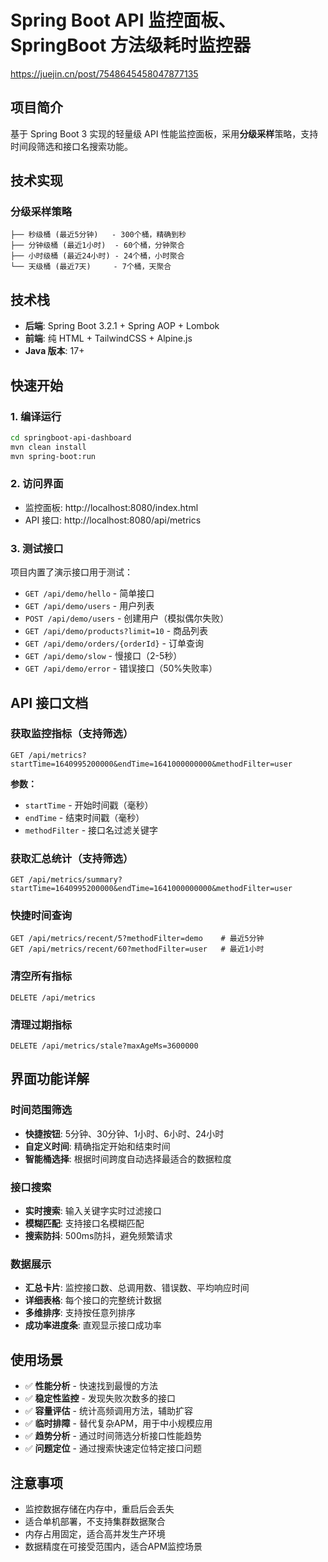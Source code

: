# Spring Boot API 监控面板、SpringBoot 方法级耗时监控器
https://juejin.cn/post/7548645458047877135

## 项目简介
基于 Spring Boot 3 实现的轻量级 API 性能监控面板，采用**分级采样**策略，支持时间段筛选和接口名搜索功能。

## 技术实现

### 分级采样策略
```
├── 秒级桶 (最近5分钟)   - 300个桶，精确到秒
├── 分钟级桶 (最近1小时)  - 60个桶，分钟聚合  
├── 小时级桶 (最近24小时) - 24个桶，小时聚合
└── 天级桶 (最近7天)     - 7个桶，天聚合
```

## 技术栈
- **后端**: Spring Boot 3.2.1 + Spring AOP + Lombok
- **前端**: 纯 HTML + TailwindCSS + Alpine.js
- **Java 版本**: 17+

## 快速开始

### 1. 编译运行
```bash
cd springboot-api-dashboard
mvn clean install
mvn spring-boot:run
```

### 2. 访问界面
- 监控面板: http://localhost:8080/index.html
- API 接口: http://localhost:8080/api/metrics

### 3. 测试接口
项目内置了演示接口用于测试：
- `GET /api/demo/hello` - 简单接口
- `GET /api/demo/users` - 用户列表
- `POST /api/demo/users` - 创建用户（模拟偶尔失败）
- `GET /api/demo/products?limit=10` - 商品列表
- `GET /api/demo/orders/{orderId}` - 订单查询
- `GET /api/demo/slow` - 慢接口（2-5秒）
- `GET /api/demo/error` - 错误接口（50%失败率）

## API 接口文档

### 获取监控指标（支持筛选）
```
GET /api/metrics?startTime=1640995200000&endTime=1641000000000&methodFilter=user
```
**参数：**
- `startTime` - 开始时间戳（毫秒）
- `endTime` - 结束时间戳（毫秒）
- `methodFilter` - 接口名过滤关键字

### 获取汇总统计（支持筛选）
```
GET /api/metrics/summary?startTime=1640995200000&endTime=1641000000000&methodFilter=user
```

### 快捷时间查询
```
GET /api/metrics/recent/5?methodFilter=demo    # 最近5分钟
GET /api/metrics/recent/60?methodFilter=user   # 最近1小时
```

### 清空所有指标
```
DELETE /api/metrics
```

### 清理过期指标
```
DELETE /api/metrics/stale?maxAgeMs=3600000
```

## 界面功能详解

### 时间范围筛选
- **快捷按钮**: 5分钟、30分钟、1小时、6小时、24小时
- **自定义时间**: 精确指定开始和结束时间
- **智能桶选择**: 根据时间跨度自动选择最适合的数据粒度

### 接口搜索
- **实时搜索**: 输入关键字实时过滤接口
- **模糊匹配**: 支持接口名模糊匹配
- **搜索防抖**: 500ms防抖，避免频繁请求

### 数据展示
- **汇总卡片**: 监控接口数、总调用数、错误数、平均响应时间
- **详细表格**: 每个接口的完整统计数据
- **多维排序**: 支持按任意列排序
- **成功率进度条**: 直观显示接口成功率

## 使用场景
- ✅ **性能分析** - 快速找到最慢的方法
- ✅ **稳定性监控** - 发现失败次数多的接口
- ✅ **容量评估** - 统计高频调用方法，辅助扩容
- ✅ **临时排障** - 替代复杂APM，用于中小规模应用
- ✅ **趋势分析** - 通过时间筛选分析接口性能趋势
- ✅ **问题定位** - 通过搜索快速定位特定接口问题

## 注意事项
- 监控数据存储在内存中，重启后会丢失
- 适合单机部署，不支持集群数据聚合
- 内存占用固定，适合高并发生产环境
- 数据精度在可接受范围内，适合APM监控场景